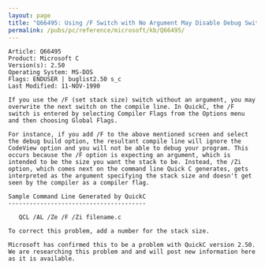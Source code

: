 ```yaml
---
layout: page
title: "Q66495: Using /F Switch with No Argument May Disable Debug Switch"
permalink: /pubs/pc/reference/microsoft/kb/Q66495/
---
```


	Article: Q66495
	Product: Microsoft C
	Version(s): 2.50
	Operating System: MS-DOS
	Flags: ENDUSER | buglist2.50 s_c
	Last Modified: 11-NOV-1990
	
	If you use the /F (set stack size) switch without an argument, you may
	overwrite the next switch on the compile line. In QuickC, the /F
	switch is entered by selecting Compiler Flags from the Options menu
	and then choosing Global Flags.
	
	For instance, if you add /F to the above mentioned screen and select
	the debug build option, the resultant compile line will ignore the
	CodeView option and you will not be able to debug your program. This
	occurs because the /F option is expecting an argument, which is
	intended to be the size you want the stack to be. Instead, the /Zi
	option, which comes next on the command line Quick C generates, gets
	interpreted as the argument specifying the stack size and doesn't get
	seen by the compiler as a compiler flag.
	
	Sample Command Line Generated by QuickC
	---------------------------------------
	
	   QCL /AL /Ze /F /Zi filename.c
	
	To correct this problem, add a number for the stack size.
	
	Microsoft has confirmed this to be a problem with QuickC version 2.50.
	We are researching this problem and and will post new information here
	as it is available.

